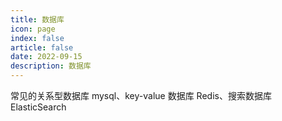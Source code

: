 ```yaml
---
title: 数据库
icon: page 
index: false
article: false
date: 2022-09-15
description: 数据库
---
```


常见的关系型数据库 mysql、key-value 数据库 Redis、搜索数据库 ElasticSearch
<!-- more -->


